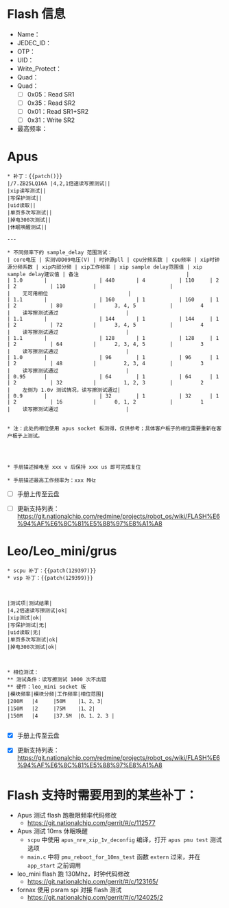 # Flash 信息
- Name：
- JEDEC_ID：
- OTP：
- UID：
- Write_Protect：
- Quad：
- Quad：
	- [ ] 0x05：Read SR1
	- [ ] 0x35：Read SR2
	- [ ] 0x01：Read SR1+SR2
	- [ ] 0x31：Write SR2
- 最高频率：


# Apus
```
* 补丁：{{patch()}}
|/7.ZB25LQ16A |4,2,1倍速读写擦测试||
|xip读写测试||
|写保护测试||
|uid读取||
|单页多次写测试||
|掉电300次测试||
|休眠唤醒测试||

---

* 不同频率下的 sample_delay 范围测试：
| core电压 | 实测VDD09电压(V) | 时钟源pll | cpu分频系数 | cpu频率 | xip时钟源分频系数 | xip内部分频 | xip工作频率 | xip sample delay范围值 | xip sample delay建议值 | 备注                                   |
| 1.0       |                 | 440       | 4           | 110     | 2                 | 2           | 110         |                        |                        |    无可用相位                          |
| 1.1       |                 | 160       | 1           | 160     | 1                 | 2           | 80          |      3, 4, 5           |         4              |    读写擦测试通过                      |
| 1.1       |                 | 144       | 1           | 144     | 1                 | 2           | 72          |      3, 4, 5           |         4              |    读写擦测试通过                      |
| 1.1       |                 | 128       | 1           | 128     | 1                 | 2           | 64          |      2, 3, 4, 5        |         3              |    读写擦测试通过                      |
| 1.0       |                 | 96        | 1           | 96      | 1                 | 2           | 48          |         2, 3, 4        |         3              |    读写擦测试通过                      |
| 0.95      |                 | 64        | 1           | 64      | 1                 | 2           | 32          |         1, 2, 3        |         2              |    左侧为 1.0v 测试情况，读写擦测试通过|
| 0.9       |                 | 32        | 1           | 32      | 1                 | 2           | 16          |      0, 1, 2           |         1              |    读写擦测试通过                      |


* 注：此处的相位使用 apus socket 板测得，仅供参考；具体客户板子的相位需要重新在客户板子上测试。




* 手册描述掉电至 xxx v 后保持 xxx us 即可完成复位

* 手册描述最高工作频率为：xxx MHz
```

- [ ] 手册上传至云盘
- [ ] 更新支持列表： https://git.nationalchip.com/redmine/projects/robot_os/wiki/FLASH%E6%94%AF%E6%8C%81%E5%88%97%E8%A1%A8



# Leo/Leo_mini/grus
```
* scpu 补丁：{{patch(129397)}}
* vsp 补丁：{{patch(129399)}}



|测试项|测试结果|
|4,2倍速读写擦测试|ok|
|xip测试|ok|
|写保护测试|无|
|uid读取|无|
|单页多次写测试|ok|
|掉电300次测试|ok|



* 相位测试：
** 测试条件：读写擦测试 1000 次不出错
** 硬件：leo_mini socket 板
|模块频率|模块分频|工作频率|相位范围|
|200M   |4     |50M    |1、2、3|
|150M   |2     |75M    |1、2|
|150M   |4     |37.5M  |0、1、2、3 |


```

- [x] 手册上传至云盘
- [x] 更新支持列表： https://git.nationalchip.com/redmine/projects/robot_os/wiki/FLASH%E6%94%AF%E6%8C%81%E5%88%97%E8%A1%A8



# Flash 支持时需要用到的某些补丁：

- Apus 测试 flash 跑极限频率代码修改
	- https://git.nationalchip.com/gerrit/#/c/112577
- Apus 测试 10ms 休眠唤醒
	- `scpu` 中使用 ` apus_nre_xip_1v_deconfig ` 编译，打开 ` apus pmu test ` 测试选项
	- `main.c` 中将 ` pmu_reboot_for_10ms_test ` 函数 `extern` 过来，并在 `app_start` 之前调用
- leo_mini flash 跑 130Mhz，时钟代码修改
	- https://git.nationalchip.com/gerrit/#/c/123165/
- fornax 使用 psram spi 对接 flash 测试
	- https://git.nationalchip.com/gerrit/#/c/124025/2
